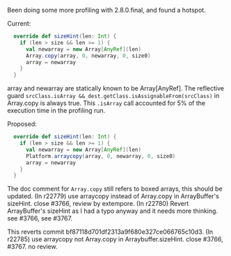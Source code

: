 Been doing some more profiling with 2.8.0.final, and found a hotspot.

Current:

```scala
  override def sizeHint(len: Int) {
    if (len > size && len >= 1) {
      val newarray = new Array[AnyRef](len)
      Array.copy(array, 0, newarray, 0, size0)
      array = newarray
    }
  }
```

array and newarray are statically known to be Array[AnyRef]. The reflective guard `srcClass.isArray && dest.getClass.isAssignableFrom(srcClass)` in Array.copy is always true. This `.isArray` call accounted for 5% of the execution time in the profiling run.

Proposed:

```scala
  override def sizeHint(len: Int) {
    if (len > size && len >= 1) {
      val newarray = new Array[AnyRef](len)
      Platform.arraycopy(array, 0, newarray, 0, size0)
      array = newarray
    }
  }
```

The doc comment for `Array.copy` still refers to boxed arrays, this should be updated.
(In r22779) use arraycopy instead of Array.copy in ArrayBuffer's sizeHint. close #3766, review by extempore.
(In r22780) Revert ArrayBuffer's sizeHint as I had a typo anyway and it needs more thinking. see #3766, see #3767.

This reverts commit bf87118d701df2313a9f680e327ce066765c10d3.
(In r22785) use arraycopy not Array.copy in Arraybuffer.sizeHint. close #3766, #3767. no review.
